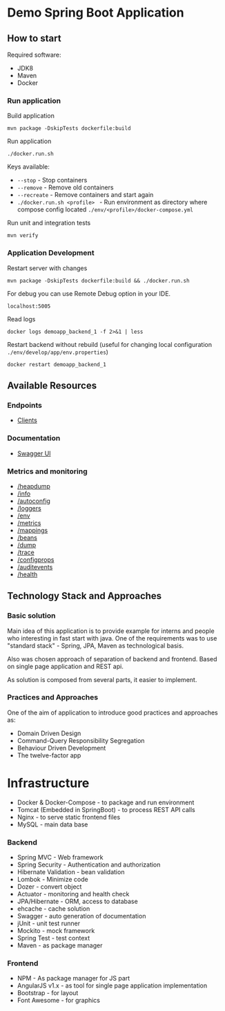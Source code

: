 Demo Spring Boot Application
============================

How to start
------------

Required software:
* JDK8
* Maven
* Docker

### Run application

Build application 

    mvn package -DskipTests dockerfile:build

Run application

    ./docker.run.sh 

Keys available:

* `--stop` - Stop containers
* `--remove` - Remove old containers
* `--recreate` - Remove containers and start again
* `./docker.run.sh <profile> ` - Run environment as directory where compose config located `./env/<profile>/docker-compose.yml`

Run unit and integration tests

    mvn verify

### Application Development

Restart server with changes 

    mvn package -DskipTests dockerfile:build && ./docker.run.sh

For debug you can use Remote Debug option in your IDE. 

    localhost:5005
 
Read logs 

    docker logs demoapp_backend_1 -f 2>&1 | less

Restart backend without rebuild (useful for changing local configuration `./env/develop/app/env.properties`)

    docker restart demoapp_backend_1

Available Resources
-------------------

### Endpoints

* [Clients](http://localhost:8989/clients)

### Documentation

* [Swagger UI](http://localhost:8989/swagger-ui.html#!/client-controller/listUsingGET)

### Metrics and monitoring 
* [/heapdump](http://localhost:8989/heapdump)
* [/info](http://localhost:8989/info)
* [/autoconfig](http://localhost:8989/autoconfig)
* [/loggers](http://localhost:8989/loggers)
* [/env](http://localhost:8989/env)
* [/metrics](http://localhost:8989/metrics)
* [/mappings](http://localhost:8989/mappings)
* [/beans](http://localhost:8989/beans)
* [/dump](http://localhost:8989/dump)
* [/trace](http://localhost:8989/trace)
* [/configprops](http://localhost:8989/configprops)
* [/auditevents](http://localhost:8989/auditevents)
* [/health](http://localhost:8989/health)

Technology Stack and Approaches
-------------------------------

### Basic solution

Main idea of this application is to provide example for interns and people who interesting in fast start with java. 
One of the requirements was to use "standard stack" - Spring, JPA, Maven as technological basis. 

Also was chosen approach of separation of backend and frontend. Based on single page application and REST api.

As solution is composed from several parts, it easier to implement. 

### Practices and Approaches

One of the aim of application to introduce good practices and approaches as:

* Domain Driven Design
* Command-Query Responsibility Segregation
* Behaviour Driven Development
* The twelve-factor app

# Infrastructure

* Docker & Docker-Compose - to package and run environment
* Tomcat (Embedded in SpringBoot) - to process REST API calls
* Nginx - to serve static frontend files
* MySQL - main data base

### Backend

* Spring MVC - Web framework
* Spring Security - Authentication and authorization  
* Hibernate Validation - bean validation
* Lombok - Minimize code
* Dozer - convert object
* Actuator - monitoring and health check 
* JPA/Hibernate - ORM, access to database
* ehcache - cache solution
* Swagger - auto generation of documentation
* jUnit - unit test runner
* Mockito - mock framework
* Spring Test - test context
* Maven - as package manager

### Frontend

* NPM - As package manager for JS part
* AngularJS v1.x - as tool for single page application implementation 
* Bootstrap - for layout
* Font Awesome - for graphics